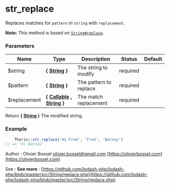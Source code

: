 # str_replace

Replaces matches for `pattern` in `string` with `replacement`.

**Note:** This method is based on
[`String#replace`](https://mdn.io/String/replace).



### Parameters
Name  |  Type  |  Description  |  Status  |  Default
------------  |  ------------  |  ------------  |  ------------  |  ------------
$string  |  **{ [String](http://php.net/manual/en/language.types.string.php) }**  |  The string to modify  |  required  |
$pattern  |  **{ [String](http://php.net/manual/en/language.types.string.php) }**  |  The pattern to replace  |  required  |
$replacement  |  **{ [Callable](http://php.net/manual/en/language.types.callable.php) , [String](http://php.net/manual/en/language.types.string.php) }**  |  The match replacement  |  required  |

Return **{ [String](http://php.net/manual/en/language.types.string.php) }** The modified string.

### Example
```php
	Thorin::str_replace('Hi Fred', 'Fred', 'Barney')
// => 'Hi Barney'
```
Author : Olivier Bossel [olivier.bossel@gmail.com](mailto:olivier.bossel@gmail.com) [https://olivierbossel.com](https://olivierbossel.com)

See : **See more** : [https://github.com/lodash-php/lodash-php/blob/master/src/String/replace.php](https://github.com/lodash-php/lodash-php/blob/master/src/String/replace.php)